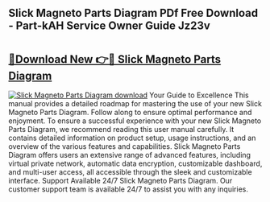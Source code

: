 ## Slick Magneto Parts Diagram PDf Free Download - Part-kAH Service Owner Guide Jz23v

# <h2><a href="http://dfp8gdo.blite.top/?on=Slick+Magneto+Parts+Diagram">🔗Download New 👉🔴 Slick Magneto Parts Diagram</a></h2>

[![Slick Magneto Parts Diagram download](https://i.imgur.com/lujVjoI.png)](http://dfp8gdo.blite.top/?on=Slick+Magneto+Parts+Diagram)
Your Guide to Excellence This manual provides a detailed roadmap for mastering the use of your new Slick Magneto Parts Diagram. Follow along to ensure optimal performance and enjoyment. To ensure a successful experience with your new Slick Magneto Parts Diagram, we recommend reading this user manual carefully. It contains detailed information on product setup, usage instructions, and an overview of the various features and capabilities. Slick Magneto Parts Diagram offers users an extensive range of advanced features, including virtual private network, automatic data encryption, customizable dashboard, and multi-user access, all accessible through the sleek and customizable interface. Support Available 24/7 Slick Magneto Parts Diagram. Our customer support team is available 24/7 to assist you with any inquiries.
